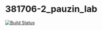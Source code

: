 # 381706-2_pauzin_lab
[![Build Status](https://travis-ci.org/381706-2leonipau/381706-2_pauzin_lab.svg?branch=master)](https://travis-ci.org/381706-2leonipau/381706-2_pauzin_lab)
